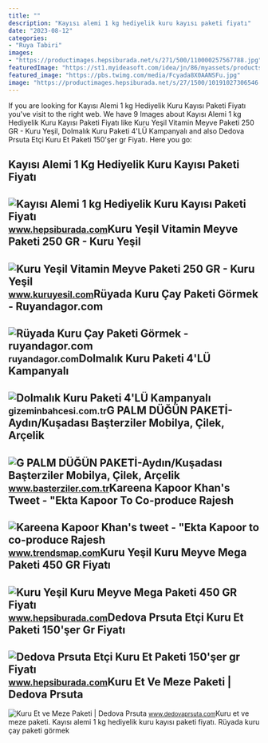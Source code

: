 ```yaml
---
title: ""
description: "Kayısı alemi 1 kg hediyelik kuru kayısı paketi fiyatı"
date: "2023-08-12"
categories:
- "Ruya Tabiri"
images:
- "https://productimages.hepsiburada.net/s/271/500/110000257567788.jpg"
featuredImage: "https://st1.myideasoft.com/idea/jn/86/myassets/products/050/vitamin-paketi.jpg?revision=1646657865"
featured_image: "https://pbs.twimg.com/media/Fcyada8X0AANSFu.jpg"
image: "https://productimages.hepsiburada.net/s/27/1500/10191027306546.jpg"
---
```


If you are looking for Kayısı Alemi 1 kg Hediyelik Kuru Kayısı Paketi Fiyatı you've visit to the right web. We have 9 Images about Kayısı Alemi 1 kg Hediyelik Kuru Kayısı Paketi Fiyatı like Kuru Yeşil Vitamin Meyve Paketi 250 GR - Kuru Yeşil, Dolmalık Kuru Paketi 4'LÜ Kampanyalı and also Dedova Prsuta Etçi Kuru Et Paketi 150'şer gr Fiyatı. Here you go:

Kayısı Alemi 1 Kg Hediyelik Kuru Kayısı Paketi Fiyatı
-----------------------------------------------------

 ![Kayısı Alemi 1 kg Hediyelik Kuru Kayısı Paketi Fiyatı](https://productimages.hepsiburada.net/s/27/1500/10191027306546.jpg) <small>www.hepsiburada.com</small>Kuru Yeşil Vitamin Meyve Paketi 250 GR - Kuru Yeşil
---------------------------------------------------

 ![Kuru Yeşil Vitamin Meyve Paketi 250 GR - Kuru Yeşil](https://st1.myideasoft.com/idea/jn/86/myassets/products/050/vitamin-paketi.jpg?revision=1646657865) <small>www.kuruyesil.com</small>Rüyada Kuru Çay Paketi Görmek - Ruyandagor.com
----------------------------------------------

 ![Rüyada Kuru Çay Paketi Görmek - ruyandagor.com](https://images.ruyandagor.com/2017/04/kuru-cay-paketi-gormek-1730.jpg) <small>ruyandagor.com</small>Dolmalık Kuru Paketi 4'LÜ Kampanyalı
------------------------------------

 ![Dolmalık Kuru Paketi 4'LÜ Kampanyalı](https://gizeminbahcesi.com.tr/316-large_default/kuru-mix-4lue.jpg) <small>gizeminbahcesi.com.tr</small>G PALM DÜĞÜN PAKETİ-Aydın/Kuşadası Başterziler Mobilya, Çilek, Arçelik
----------------------------------------------------------------------

 ![G PALM DÜĞÜN PAKETİ-Aydın/Kuşadası Başterziler Mobilya, Çilek, Arçelik](https://st1.myideasoft.com/shop/bd/41/myassets/products/118/adsiz.png?revision=1621516591) <small>www.basterziler.com.tr</small>Kareena Kapoor Khan's Tweet - "Ekta Kapoor To Co-produce Rajesh
---------------------------------------------------------------

 ![Kareena Kapoor Khan's tweet - "Ekta Kapoor to co-produce Rajesh](https://pbs.twimg.com/media/Fcyada8X0AANSFu.jpg) <small>www.trendsmap.com</small>Kuru Yeşil Kuru Meyve Mega Paketi 450 GR Fiyatı
-----------------------------------------------

 ![Kuru Yeşil Kuru Meyve Mega Paketi 450 GR Fiyatı](https://productimages.hepsiburada.net/s/324/1500/110000318679918.jpg) <small>www.hepsiburada.com</small>Dedova Prsuta Etçi Kuru Et Paketi 150'şer Gr Fiyatı
---------------------------------------------------

 ![Dedova Prsuta Etçi Kuru Et Paketi 150'şer gr Fiyatı](https://productimages.hepsiburada.net/s/271/500/110000257567788.jpg) <small>www.hepsiburada.com</small>Kuru Et Ve Meze Paketi | Dedova Prsuta
--------------------------------------

 ![Kuru Et ve Meze Paketi | Dedova Prsuta](https://static.ticimax.cloud/59400/uploads/urunresimleri/buyuk/kuru-et-ve-meze-paketikuru-et-ve-meze--efd411.jpeg) <small>www.dedovaprsuta.com</small>Kuru et ve meze paketi. Kayısı alemi 1 kg hediyelik kuru kayısı paketi fiyatı. Rüyada kuru çay paketi görmek
